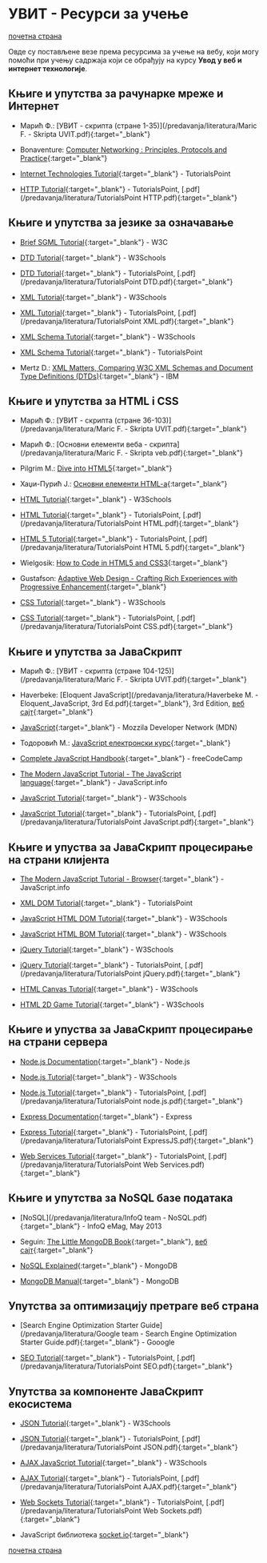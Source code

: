 # УВИТ - Ресурси за учење  

[почетна страна](/README.md)

Овде су постављене везе према ресурсима за учење на вебу, који могу помоћи при учењу садржаја који се обрађују на курсу **Увод у веб и интернет технологије**.

## Књиге и упутства за рачунарке мреже и Интернет  

* Марић Ф.: [УВИТ - скрипта (стране 1-35)](/predavanja/literatura/Maric F. - Skripta UVIT.pdf){:target="_blank"}

* Bonaventure: [Computer Networking : Principles, Protocols and Practice](https://www.saylor.org/site/wp-content/uploads/2012/02/Computer-Networking-Principles-Bonaventure-1-30-31-OTC1.pdf){:target="_blank"}  

* [Internet Technologies Tutorial](https://www.tutorialspoint.com/internet_technologies/index.htm){:target="_blank"} - TutorialsPoint

* [HTTP Tutorial](https://www.tutorialspoint.com/http/http_message_examples.htm){:target="_blank"} - TutorialsPoint, [.pdf](/predavanja/literatura/TutorialsPoint HTTP.pdf){:target="_blank"}

## Књиге и упутства за језике за означавање

  * [Brief SGML Tutorial](https://www.w3.org/TR/WD-html40-970708/intro/sgmltut.html){:target="_blank"} - W3C

  * [DTD Tutorial](https://www.w3schools.com/xml/xml_dtd_intro.asp){:target="_blank"} - W3Schools

  * [DTD Tutorial](https://www.tutorialspoint.com/dtd/index.htm){:target="_blank"} - TutorialsPoint, [.pdf](/predavanja/literatura/TutorialsPoint DTD.pdf){:target="_blank"}

  * [XML Tutorial](https://www.w3schools.com/xml/){:target="_blank"} - W3Schools

  * [XML Tutorial](https://www.tutorialspoint.com/xml/){:target="_blank"} - TutorialsPoint, [.pdf](/predavanja/literatura/TutorialsPoint XML.pdf){:target="_blank"}

  * [XML Schema Tutorial](https://www.w3schools.com/xml/xml_schema.asp){:target="_blank"} - W3Schools

  * [XML Schema Tutorial](https://www.tutorialspoint.com/xml/xml_schemas.htm){:target="_blank"} - TutorialsPoint

  * Mertz D.:  [XML Matters, Comparing W3C XML Schemas and Document Type Definitions (DTDs)](https://www.ibm.com/developerworks/library/x-matters7/){:target="_blank"} - IBM

## Књиге и упутства за HTML i CSS

* Марић Ф.: [УВИТ - скрипта (стране 36-103)](/predavanja/literatura/Maric F. - Skripta UVIT.pdf){:target="_blank"}

* Марић Ф.: [Основни елементи веба - скрипта](/predavanja/literatura/Maric F. - Skripta veb.pdf){:target="_blank"}

* Pilgrim M.: [Dive into HTML5](http://diveinto.html5doctor.com){:target="_blank"}

* Хаџи-Пурић Ј.: [Основни елементи HTML-a](http://poincare.matf.bg.ac.rs/~jelenagr/op/htmlskola.htm){:target="_blank"}

* [HTML Tutorial](https://www.w3schools.com/html/){:target="_blank"} - W3Schools

* [HTML Tutorial](https://www.tutorialspoint.com/html/){:target="_blank"} - TutorialsPoint, [.pdf](/predavanja/literatura/TutorialsPoint HTML.pdf){:target="_blank"}

* [HTML 5 Tutorial](https://www.tutorialspoint.com/html5/index.htm){:target="_blank"} - TutorialsPoint, [.pdf](/predavanja/literatura/TutorialsPoint HTML 5.pdf){:target="_blank"}

* Wielgosik: [How to Code in HTML5 and CSS3](http://howtocodeinhtml.com/index.html#toc){:target="_blank"}

* Gustafson: [Adaptive Web Design - Crafting Rich Experiences with Progressive Enhancement](https://adaptivewebdesign.info/1st-edition/read/){:target="_blank"}

* [CSS Tutorial](https://www.w3schools.com/css/){:target="_blank"} - W3Schools

* [CSS Tutorial](https://www.tutorialspoint.com/css/){:target="_blank"} - TutorialsPoint, [.pdf](/predavanja/literatura/TutorialsPoint CSS.pdf){:target="_blank"}

## Књиге и упутства за ЈаваСкрипт

* Марић Ф.: [УВИТ - скрипта (стране 104-125)](/predavanja/literatura/Maric F. - Skripta UVIT.pdf){:target="_blank"}

* Haverbeke: [Eloquent JavaScript](/predavanja/literatura/Haverbeke М. - Eloquent_JavaScript, 3rd Ed.pdf){:target="_blank"}, 3rd Edition, [веб сајт](https://eloquentjavascript.net/){:target="_blank"}

* [JavaScript](https://developer.mozilla.org/en-US/docs/Web/JavaScript){:target="_blank"} - Mozzila Developer Network (MDN)

* Тодоровић М.: [JavaScript електронски курс](http://www.cleversolutions.rs/javascript/index.html){:target="_blank"}

* [Complete JavaScript Handbook](https://medium.freecodecamp.org/the-complete-javascript-handbook-f26b2c71719c){:target="_blank"} - freeCodeCamp
  
* [The Modern JavaScript Tutorial - The JavaScript language](https://javascript.info/intro){:target="_blank"} - JavaScript.info

* [JavaScript Tutorial](https://www.w3schools.com/js/default.asp){:target="_blank"} - W3Schools

* [JavaScript Tutorial](https://www.tutorialspoint.com/javascript/index.htm){:target="_blank"} - TutorialsPoint, [.pdf](/predavanja/literatura/TutorialsPoint JavaScript.pdf){:target="_blank"}

## Књиге и упуства за ЈаваСкрипт процесирање на страни клијента

* [The Modern JavaScript Tutorial - Browser](https://javascript.info/browser-environment){:target="_blank"} - JavaScript.info

* [XML DOM Tutorial](https://www.tutorialspoint.com/dom/index.htm){:target="_blank"} - TutorialsPoint

* [JavaScript HTML DOM Tutorial](https://www.w3schools.com/js/js_htmldom.asp){:target="_blank"} - W3Schools

* [JavaScript HTML BOM Tutorial](https://www.w3schools.com/js/js_window.asp){:target="_blank"} - W3Schools  

* [jQuery Tutorial](https://www.w3schools.com/jquery/default.asp){:target="_blank"} - W3Schools

* [jQuery Tutorial](https://www.tutorialspoint.com/jquery/){:target="_blank"} - TutorialsPoint, [.pdf](/predavanja/literatura/TutorialsPoint jQuery.pdf){:target="_blank"}

* [HTML Canvas Tutorial](https://www.w3schools.com/graphics/canvas_intro.asp){:target="_blank"} - W3Schools

* [HTML 2D Game Tutorial](https://www.w3schools.com/graphics/game_intro.asp){:target="_blank"} - W3Schools
  
## Књиге и упуства за ЈаваСкрипт процесирање на страни сервера

* [Node.js Documentation](https://nodejs.org/en/docs/){:target="_blank"} - Node.js
  
* [Node.js Tutorial](https://www.w3schools.com/nodejs/default.asp){:target="_blank"} - W3Schools

* [Node.js Tutorial](https://www.tutorialspoint.com/nodejs/index.htm){:target="_blank"} - TutorialsPoint, [.pdf](/predavanja/literatura/TutorialsPoint node.js.pdf){:target="_blank"}

* [Express Documentation](https://expressjs.com/){:target="_blank"} - Express

* [Express Tutorial](https://www.tutorialspoint.com/nodejs/index.htm){:target="_blank"} - TutorialsPoint, [.pdf](/predavanja/literatura/TutorialsPoint ExpressJS.pdf){:target="_blank"}

* [Web Services Tutorial](http://www.tutorialspoint.com/webservices/){:target="_blank"} - TutorialsPoint, [.pdf](/predavanja/literatura/TutorialsPoint Web Services.pdf){:target="_blank"}

## Књиге и упутства за NoSQL базе података  

* [NoSQL](/predavanja/literatura/InfoQ team - NoSQL.pdf){:target="_blank"} - InfoQ eMag, May 2013
  
* Seguin: [The Little MongoDB Book](https://www.openmymind.net/mongodb.pdf){:target="_blank"}, [веб сајт](https://github.com/karlseguin/the-little-mongodb-book){:target="_blank"}

* [NoSQL Explained](https://www.mongodb.com/nosql-explained){:target="_blank"} - MongoDB  

* [MongoDB Manual](https://docs.mongodb.com/manual/){:target="_blank"} - MongoDB

## Упутства за оптимизацију претраге веб страна

* [Search Engine Optimization Starter Guide](/predavanja/literatura/Google team  - Search Engine Optimization Starter Guide.pdf){:target="_blank"} - Gooogle

* [SEO Tutorial](http://www.tutorialspoint.com/seo/){:target="_blank"} - TutorialsPoint, [.pdf](/predavanja/literatura/TutorialsPoint SEO.pdf){:target="_blank"}
  
## Упутства за компоненте ЈаваСкрипт екосистема

* [JSON Tutorial](https://www.w3schools.com/js/js_json_intro.asp){:target="_blank"} - W3Schools

* [JSON Tutorial](http://www.tutorialspoint.com/json/){:target="_blank"} - TutorialsPoint, [.pdf](/predavanja/literatura/TutorialsPoint JSON.pdf){:target="_blank"}

* [AJAX JavaScript Tutorial](https://www.w3schools.com/js/js_ajax_intro.asp){:target="_blank"} - W3Schools

* [AJAX Tutorial](http://www.tutorialspoint.com/ajax/){:target="_blank"} - TutorialsPoint, [.pdf](/predavanja/literatura/TutorialsPoint AJAX.pdf){:target="_blank"}

* [Web Sockets Tutorial](http://www.tutorialspoint.com/websockets/){:target="_blank"} - TutorialsPoint, [.pdf](/predavanja/literatura/TutorialsPoint Web Sockets.pdf){:target="_blank"}

* JavaScript библиотека [socket.io](https://socket.io/docs/){:target="_blank"}

[почетна страна](/README.md)